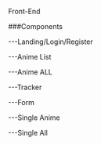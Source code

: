 Front-End

###Components

---Landing/Login/Register

---Anime List

---Anime ALL

---Tracker

---Form

---Single Anime

---Single All

